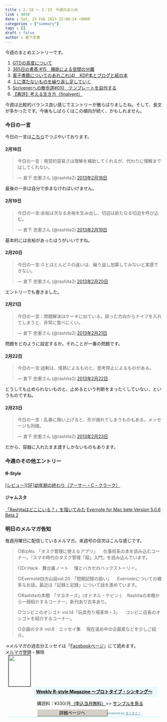 ```yaml
---
title : 2／18 〜 2／23　今週のまとめ
link : 9858
date : Sat, 23 Feb 2013 22:00:24 +0000
categories : ["summary"]
tags : []
draft : false
author : 倉下忠憲
---
```


今週のまとめエントリーです。

<ol>
<li><a href="https://rashita.net/blog/?p=9804" target="_blank">GTDの高度について</a></li>
<li><a href="https://rashita.net/blog/?p=9814" target="_blank">365日の書斎:#15　機能による空間の分離</a></li>
<li><a href="https://rashita.net/blog/?p=9822" target="_blank">電子書籍についてのあれこれ(4)　KDP本とブログと紙の本</a></li>
<li><a href="https://rashita.net/blog/?p=9827" target="_blank">１に満たないものを繰り返し足していく</a></li>
<li><a href="https://rashita.net/blog/?p=9843" target="_blank">Scrivenerへの散歩道#010　テンプレートを自作する</a></li>
<li><a href="https://rashita.net/blog/?p=9849" target="_blank">【書評】考える生き方（finalvent）</a></li>
</ol>

今週は比較的バランス良い感じでエントリーが散らばりましたね。そして、長文が多かったです。今後もしばらくはこの傾向が続く、かもしれません。

<h3>今日の一言</h3>
今日の一言は<a href="http://twitter.com/rashita2">こちら</a>でつぶやいております。

<h4>2月18日</h4>
<blockquote class="twitter-tweet" lang="ja"><p>今日の一言：視覚的容易さは理解を補助してくれるが、代わりに理解まではしてくれない。</p>&mdash; 倉下 忠憲さん (@rashita2) <a href="https://twitter.com/rashita2/status/303437676483330048">2013年2月18日</a></blockquote>

最後の一歩は自分で歩まなければいけません。

<h4>2月19日</h4>
<blockquote class="twitter-tweet" lang="ja"><p>今日の一言:余裕は次なる余裕を生み出し、切迫は新たなる切迫を呼び込む。</p>&mdash; 倉下 忠憲さん (@rashita2) <a href="https://twitter.com/rashita2/status/303758328201375744">2013年2月19日</a></blockquote>

基本的には余裕があったほうがいいですね。

<h4>2月20日</h4>
<blockquote class="twitter-tweet" lang="ja"><p>今日の一言:０とほとんど０の違いは、繰り返し加算してみないと実感できない。</p>&mdash; 倉下 忠憲さん (@rashita2) <a href="https://twitter.com/rashita2/status/304142931462328321">2013年2月20日</a></blockquote>

エントリーでも書きました。

<h4>2月21日</h4>
<blockquote class="twitter-tweet" lang="ja"><p>今日の一言：問題解決はケーキに似ている。誤った方向からナイフを入れてしまうと、非常に食べにくい。</p>&mdash; 倉下 忠憲さん (@rashita2) <a href="https://twitter.com/rashita2/status/304569034266013699">2013年2月21日</a></blockquote>

問題をどのように設定するか。それことが一番の問題です。

<h4>2月22日</h4>
<blockquote class="twitter-tweet" lang="ja"><p>今日の一言:過剰は、情熱によるものと、思考停止によるものがある。</p>&mdash; 倉下 忠憲さん (@rashita2) <a href="https://twitter.com/rashita2/status/304889608750133248">2013年2月22日</a></blockquote>

どうしても止められないものと、止めるという判断をまったくしていない、というものですね。

<h4>2月23日</h4>
<blockquote class="twitter-tweet" lang="ja"><p>今日の一言：乱暴に掬い上げると、形が崩れてしまうものもある。メッセージも同様。</p>&mdash; 倉下 忠憲さん (@rashita2) <a href="https://twitter.com/rashita2/status/305283872592101376">2013年2月23日</a></blockquote>

だから、容器に入れたまま渡すしかないものもあります。

<h3>今週のその他エントリー</h3>
<h4>Я-Style</h4>
<a href="http://rashita.net/blog2/?p=226" target="_blank">[レビュー][SF]幼年期の終わり（アーサー・C・クラーク）</a>

<h4>ジャムスタ</h4>
<a href="http://rashita.hatenablog.com/entry/2013/02/16/163018" target="_blank">「Rashitaはどこにいる？」を描いてみた</a>
<a href="http://rashita.hatenablog.com/entry/2013/02/23/123948" target="_blank">Evernote for Mac bete Version 5.0.6 Beta 2</a>
<h3>明日のメルマガ告知</h3>
毎週月曜日に配信しているメルマガ。来週号の目次はこんな感じです。

<blockquote>
○BizAts　「タスク管理に使えるアプリ」
　仕事術系の本を読み込むコーナー。『スマホ時代のタスク管理「超」入門』を読み込んでいます。

○Dr.Hack　舞台裏ノート
　僕とハカセのハックストーリー。

○Evernote四方山話vol.20　「短期記録の扱い」
　Evernoteについての雑多なお話。最近は「記録と記録」について話を進めています。

○Rashitaの本棚　「マヨネーズ」(オドネル・ケビン )
　Rashitaの本棚から一冊紹介するコーナー。新刊あり古本あり。

○コンビニのオシゴト vol.14「玩具売り場革命・3」
　コンビニ店長のオシゴトを紹介するコーナー。

○企画のタネ vol.6　エッセイ集
　現在温め中の企画案などを少しご紹介。
</blockquote>
→メルマガの過去分エッセイは「<a href="http://www.facebook.com/home.php#!/rashitaportal">Facebookページ</a>」にて読めます。

<div style="width:500px;margin-bottom:20px">
<div><div><div>メルマガ登録・解除</div></div></div>
<div><a href="http://www.mag2.com/m/0001185133.html" style="border:none"><img src="http://www.mag2.com/images/MagazineCover/0001185133c.gif" width="70" height="100" style="margin:0 10px;border:#000 1px solid" /></a>
<div style="margin:0 10px 0 92px;height:95px">
<div style="padding:8px 7px;background-color: #ebfaff;font-weight:bold;font-size:14px;line-height:1.2"><a href="http://www.mag2.com/m/0001185133.html" style="color:#000">Weekly R-style Magazine ～プロトタイプ・シンキング～ </a></div>
<div style="padding:10px 0 0 10px">購読料：&yen;330/月<a href="http://www.mag2.com/read/charge.html" style="color:#000">（申込当月無料）</a><span>&gt;&gt;&nbsp;<a href="http://www.mag2.com/sample/0001185133.html" target="_blank" style="color:#000">サンプルを見る</a></span></div><div style="margin:10px 0 0 10px;height:20px"><a href="http://www.mag2.com/m/0001185133.html" style="color:#000;text-decoration:none"><span style="padding:2px 70px;border:#404040 1px solid;border-top-color:#fff;border-left-color:#fff;background-color:#d4d0c8;text-align:center">詳細ページへ</span></a><span style="color:#3f8ba5;font-size:10px">powered by <a href="http://www.mag2.com/" target="_blank" style="color:#3f8ba5">まぐまぐ！</a></span></div></div>
</div>
<div><div><div style="margin:0 7px;padding-left:8px;height:4px;background-color:#dff7ff;font-size:1px">&nbsp;</div></div></div>
</div>


